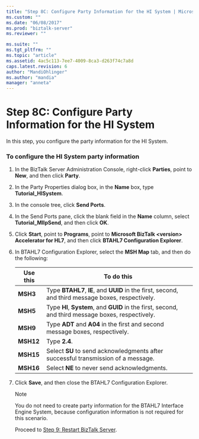 ```yaml
---
title: "Step 8C: Configure Party Information for the HI System | Microsoft Docs"
ms.custom: ""
ms.date: "06/08/2017"
ms.prod: "biztalk-server"
ms.reviewer: ""

ms.suite: ""
ms.tgt_pltfrm: ""
ms.topic: "article"
ms.assetid: 4ac5c113-7ee7-4009-8ca3-d263f74c7a8d
caps.latest.revision: 6
author: "MandiOhlinger"
ms.author: "mandia"
manager: "anneta"
---
```

# Step 8C: Configure Party Information for the HI System
In this step, you configure the party information for the HI System.  

### To configure the HI System party information  

1. In the BizTalk Server Administration Console, right-click **Parties**, point to **New**, and then click **Party**.  

2. In the Party Properties dialog box, in the **Name** box, type **Tutorial_HISystem**.  

3. In the console tree, click **Send Ports**.  

4. In the Send Ports pane, click the blank field in the **Name** column, select **Tutorial_MllpSend**, and then click **OK**.  

5. Click **Start**, point to **Programs**, point to **Microsoft BizTalk \<version\> Accelerator for HL7**, and then click **BTAHL7 Configuration Explorer**.  

6. In BTAHL7 Configuration Explorer, select the **MSH Map** tab, and then do the following:  


   |        Use this        |                                                                To do this                                                                 |
   |------------------------|-------------------------------------------------------------------------------------------------------------------------------------------|
   | <strong>MSH3</strong>  | Type <strong>BTAHL7</strong>, <strong>IE</strong>, and <strong>UUID</strong> in the first, second, and third message boxes, respectively. |
   | <strong>MSH5</strong>  | Type <strong>HI</strong>, <strong>System</strong>, and <strong>GUID</strong> in the first, second, and third message boxes, respectively. |
   | <strong>MSH9</strong>  |                  Type <strong>ADT</strong> and <strong>A04</strong> in the first and second message boxes, respectively.                  |
   | <strong>MSH12</strong> |                                                        Type <strong>2.4</strong>.                                                         |
   | <strong>MSH15</strong> |                      Select <strong>SU</strong> to send acknowledgments after successful transmission of a message.                       |
   | <strong>MSH16</strong> |                                         Select <strong>NE</strong> to never send acknowledgments.                                         |


7. Click **Save**, and then close the BTAHL7 Configuration Explorer.  

   > [!NOTE]
   >  You do not need to create party information for the BTAHL7 Interface Engine System, because configuration information is not required for this scenario.  

   Proceed to [Step 9: Restart BizTalk Server](../../adapters-and-accelerators/accelerator-hl7/step-9-restart-biztalk-server.md).
